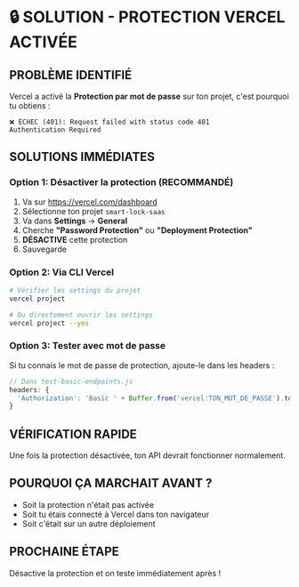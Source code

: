 # 🔒 SOLUTION - PROTECTION VERCEL ACTIVÉE

## PROBLÈME IDENTIFIÉ
Vercel a activé la **Protection par mot de passe** sur ton projet, c'est pourquoi tu obtiens :
```
❌ ÉCHEC (401): Request failed with status code 401
Authentication Required
```

## SOLUTIONS IMMÉDIATES

### Option 1: Désactiver la protection (RECOMMANDÉ)
1. Va sur https://vercel.com/dashboard
2. Sélectionne ton projet `smart-lock-saas`
3. Va dans **Settings** → **General**
4. Cherche **"Password Protection"** ou **"Deployment Protection"**
5. **DÉSACTIVE** cette protection
6. Sauvegarde

### Option 2: Via CLI Vercel
```bash
# Vérifier les settings du projet
vercel project

# Ou directement ouvrir les settings
vercel project --yes
```

### Option 3: Tester avec mot de passe
Si tu connais le mot de passe de protection, ajoute-le dans les headers :
```javascript
// Dans test-basic-endpoints.js
headers: {
  'Authorization': 'Basic ' + Buffer.from('vercel:TON_MOT_DE_PASSE').toString('base64')
}
```

## VÉRIFICATION RAPIDE
Une fois la protection désactivée, ton API devrait fonctionner normalement.

## POURQUOI ÇA MARCHAIT AVANT ?
- Soit la protection n'était pas activée
- Soit tu étais connecté à Vercel dans ton navigateur
- Soit c'était sur un autre déploiement

## PROCHAINE ÉTAPE
Désactive la protection et on teste immédiatement après !